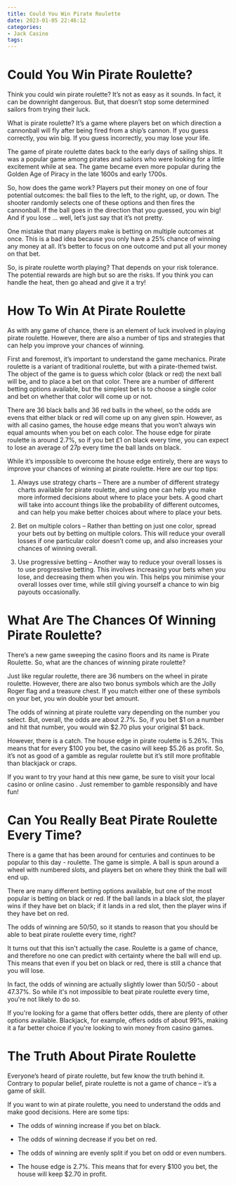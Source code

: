 ```yaml
---
title: Could You Win Pirate Roulette
date: 2023-01-05 22:46:12
categories:
- Jack Casino
tags:
---
```



#  Could You Win Pirate Roulette?

Think you could win pirate roulette? It’s not as easy as it sounds. In fact, it can be downright dangerous. But, that doesn’t stop some determined sailors from trying their luck.

What is pirate roulette? It’s a game where players bet on which direction a cannonball will fly after being fired from a ship’s cannon. If you guess correctly, you win big. If you guess incorrectly, you may lose your life.

The game of pirate roulette dates back to the early days of sailing ships. It was a popular game among pirates and sailors who were looking for a little excitement while at sea. The game became even more popular during the Golden Age of Piracy in the late 1600s and early 1700s.

So, how does the game work? Players put their money on one of four potential outcomes: the ball flies to the left, to the right, up, or down. The shooter randomly selects one of these options and then fires the cannonball. If the ball goes in the direction that you guessed, you win big! And if you lose … well, let’s just say that it’s not pretty.

One mistake that many players make is betting on multiple outcomes at once. This is a bad idea because you only have a 25% chance of winning any money at all. It’s better to focus on one outcome and put all your money on that bet.

So, is pirate roulette worth playing? That depends on your risk tolerance. The potential rewards are high but so are the risks. If you think you can handle the heat, then go ahead and give it a try!

#  How To Win At Pirate Roulette

As with any game of chance, there is an element of luck involved in playing pirate roulette. However, there are also a number of tips and strategies that can help you improve your chances of winning.

First and foremost, it’s important to understand the game mechanics. Pirate roulette is a variant of traditional roulette, but with a pirate-themed twist. The object of the game is to guess which color (black or red) the next ball will be, and to place a bet on that color. There are a number of different betting options available, but the simplest bet is to choose a single color and bet on whether that color will come up or not.

There are 36 black balls and 36 red balls in the wheel, so the odds are evens that either black or red will come up on any given spin. However, as with all casino games, the house edge means that you won’t always win equal amounts when you bet on each color. The house edge for pirate roulette is around 2.7%, so if you bet £1 on black every time, you can expect to lose an average of 27p every time the ball lands on black.

While it’s impossible to overcome the house edge entirely, there are ways to improve your chances of winning at pirate roulette. Here are our top tips:

1) Always use strategy charts – There are a number of different strategy charts available for pirate roulette, and using one can help you make more informed decisions about where to place your bets. A good chart will take into account things like the probability of different outcomes, and can help you make better choices about where to place your bets.

2) Bet on multiple colors – Rather than betting on just one color, spread your bets out by betting on multiple colors. This will reduce your overall losses if one particular color doesn’t come up, and also increases your chances of winning overall.

3) Use progressive betting – Another way to reduce your overall losses is to use progressive betting. This involves increasing your bets when you lose, and decreasing them when you win. This helps you minimise your overall losses over time, while still giving yourself a chance to win big payouts occasionally.

#  What Are The Chances Of Winning Pirate Roulette?

There’s a new game sweeping the casino floors and its name is Pirate Roulette. So, what are the chances of winning pirate roulette?

Just like regular roulette, there are 36 numbers on the wheel in pirate roulette. However, there are also two bonus symbols which are the Jolly Roger flag and a treasure chest. If you match either one of these symbols on your bet, you win double your bet amount.

The odds of winning at pirate roulette vary depending on the number you select. But, overall, the odds are about 2.7%. So, if you bet $1 on a number and hit that number, you would win $2.70 plus your original $1 back.

However, there is a catch. The house edge in pirate roulette is 5.26%. This means that for every $100 you bet, the casino will keep $5.26 as profit. So, it’s not as good of a gamble as regular roulette but it’s still more profitable than blackjack or craps.

If you want to try your hand at this new game, be sure to visit your local casino or online casino . Just remember to gamble responsibly and have fun!

#  Can You Really Beat Pirate Roulette Every Time?

There is a game that has been around for centuries and continues to be popular to this day - roulette. The game is simple. A ball is spun around a wheel with numbered slots, and players bet on where they think the ball will end up.

There are many different betting options available, but one of the most popular is betting on black or red. If the ball lands in a black slot, the player wins if they have bet on black; if it lands in a red slot, then the player wins if they have bet on red.

The odds of winning are 50/50, so it stands to reason that you should be able to beat pirate roulette every time, right?

It turns out that this isn't actually the case. Roulette is a game of chance, and therefore no one can predict with certainty where the ball will end up. This means that even if you bet on black or red, there is still a chance that you will lose.

In fact, the odds of winning are actually slightly lower than 50/50 - about 47.37%. So while it's not impossible to beat pirate roulette every time, you're not likely to do so.

If you're looking for a game that offers better odds, there are plenty of other options available. Blackjack, for example, offers odds of about 99%, making it a far better choice if you're looking to win money from casino games.

#  The Truth About Pirate Roulette

Everyone’s heard of pirate roulette, but few know the truth behind it. Contrary to popular belief, pirate roulette is not a game of chance – it’s a game of skill.

If you want to win at pirate roulette, you need to understand the odds and make good decisions. Here are some tips:

- The odds of winning increase if you bet on black.

- The odds of winning decrease if you bet on red.

- The odds of winning are evenly split if you bet on odd or even numbers.

- The house edge is 2.7%. This means that for every $100 you bet, the house will keep $2.70 in profit.